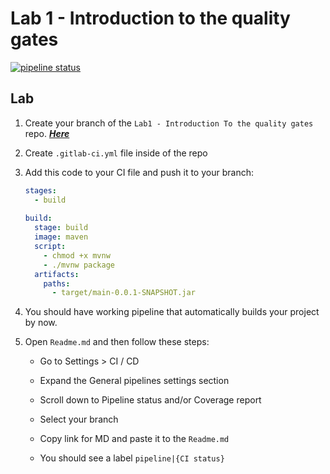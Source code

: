 # Lab 1 - Introduction to the quality gates

[![pipeline status](https://gitlab.com/Sh3B0/sqr-lab1/badges/main/pipeline.svg)](https://gitlab.com/Sh3B0/sqr-lab1/-/commits/main)

## Lab

1. Create your branch of the `Lab1 - Introduction To the quality gates` repo. [***Here***](https://gitlab.com/sqr-inno/s23-lab-1-introduction-to-the-quality-gates)

2. Create `.gitlab-ci.yml` file inside of the repo

3. Add this code to your CI file and push it to your branch:

   ```yaml
   stages:
     - build
     
   build:
     stage: build
     image: maven
     script:
       - chmod +x mvnw
       - ./mvnw package
     artifacts:
       paths:
         - target/main-0.0.1-SNAPSHOT.jar
   ```

4. You should have working pipeline that automatically builds your project by now.

5. Open `Readme.md` and then follow these steps:

   - Go to Settings > CI / CD

   - Expand the General pipelines settings section

   - Scroll down to Pipeline status and/or Coverage report

   - Select your branch

   - Copy link for MD and paste it to the `Readme.md`

   - You should see a label `pipeline|{CI status}`

